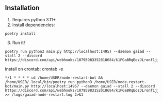 ## Installation

1. Requires python 3.11+
2. Install dependencies:
```
poetry install
```
3. Run it!
```
poetry run python3 main.py http://localhost:14957 --daemon gaiad --stall 2 --discord https://discord.com/api/webhooks/10795983352018684/k1FGa8RqEozJLronf1jj8IF1ks6o8PbNdzQvpjsMhQ0D6TZm3FPsmZvD2Fj0Zubx
```
install on crontab:
crontab -e
```
*/1 * * * * cd /home/USER/node-restart-bot && /home/USER/.local/bin/poetry run python3 /home/USER/node-restart-bot/main.py http://localhost:14957 --daemon gaiad --stall 2 --discord https://discord.com/api/webhooks/10795983152018684/k1FGa8RqEozJLronf1jj8IF1ks6o8PbNdzQvpjsMhQ0D6TZm3FPsmZvD2Fj0Zubx >> /logs/gaiad-node-restart.log 2>&1
```